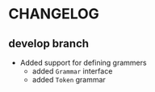 # CHANGELOG

## develop branch

* Added support for defining grammers
  - added `Grammar` interface
  - added `Token` grammar
